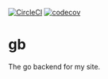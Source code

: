 [![CircleCI](https://circleci.com/gh/Adriel-M/gb.svg?style=svg)](https://circleci.com/gh/Adriel-M/gb) [![codecov](https://codecov.io/gh/Adriel-M/gb/branch/master/graph/badge.svg)](https://codecov.io/gh/Adriel-M/gb)

# gb

The go backend for my site.